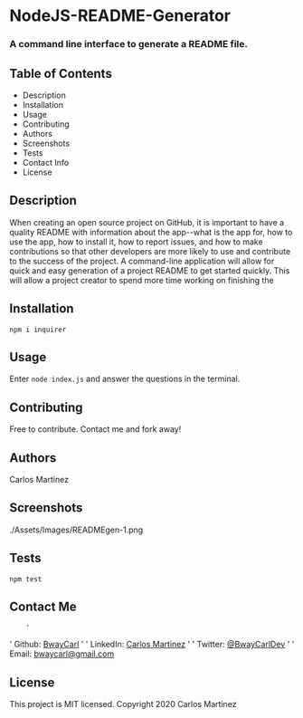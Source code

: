 # NodeJS-README-Generator
### A command line interface to generate a README file.
## Table of Contents
- Description
- Installation
- Usage
- Contributing
- Authors
- Screenshots
- Tests
- Contact Info
- License
## Description 
 When creating an open source project on GitHub, it is important to have a quality README with information about the app--what is the app for, how to use the app, how to install it, how to report issues, and how to make contributions so that other developers are more likely to use and contribute to the success of the project. A command-line application will allow for quick and easy generation of a project README to get started quickly. This will allow a project creator to spend more time working on finishing the
## Installation 
 ```npm i inquirer```
## Usage 
 Enter ```node index.js``` and answer the questions in the terminal.
## Contributing 
 Free to contribute. Contact me and fork away!
## Authors 
 Carlos Martinez
## Screenshots 
 ./Assets/Images/READMEgen-1.png
## Tests 
 ```npm test```
## Contact Me 
        '
' Github: [BwayCarl](https://github.com/BwayCarl)
        '
' LinkedIn: [Carlos Martinez](https://www.linkedin.com/in/carlos-martinez-8702b146/) 
        '
' Twitter: [@BwayCarlDev](https://twitter.com/BwayDev) 
        '
' Email: [bwaycarl@gmail.com](bwaycarl@gmail.com)
## License 
 This project is MIT licensed. 
 Copyright 2020 Carlos Martinez
